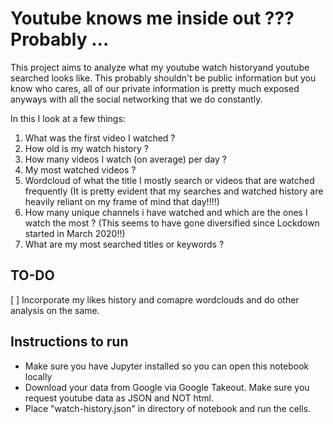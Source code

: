 # Youtube knows me inside out ??? Probably ...

This project aims to analyze what my youtube watch historyand youtube searched looks like. This probably shouldn't be public information but you know who cares, all of our private information is pretty much exposed anyways with all the social networking that we do constantly.

In this I look at a few things:

1. What was the first video I watched ?
2. How old is my watch history ?
3. How many videos I watch (on average) per day ?
4. My most watched videos ?
5. Wordcloud of what the title I mostly search or videos that are watched frequently (It is pretty evident that my searches and watched history are heavily reliant on my frame of mind that day!!!!)
6. How many unique channels i have watched and which are the ones I watch the most ? (This seems to have gone diversified since Lockdown started in March 2020!!)
7. What are my most searched titles or keywords ?



## **TO-DO**

  [ ] Incorporate my likes history and comapre wordclouds and do other analysis on the same.

## **Instructions to run**

- Make sure you have Jupyter installed so you can open this notebook locally
- Download your data from Google via Google Takeout. Make sure you request youtube data as JSON and NOT html.
- Place "watch-history.json" in directory of notebook and run the cells.
